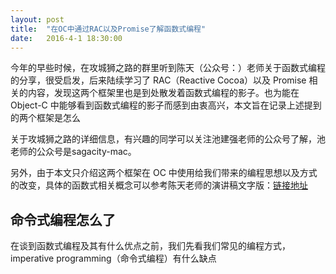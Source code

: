 ```yaml
---
layout: post
title:  "在OC中通过RAC以及Promise了解函数式编程"
date:   2016-4-1 18:30:00
---
```


今年的早些时候，在攻城狮之路的群里听到陈天（公众号：）老师关于函数式编程的分享，很受启发，后来陆续学习了 RAC（Reactive Cocoa）以及 Promise 相关的内容，发现这两个框架里也是到处散发着函数式编程的影子。也为能在 Object-C 中能够看到函数式编程的影子而感到由衷高兴，本文旨在记录上述提到的两个框架是怎么

关于攻城狮之路的详细信息，有兴趣的同学可以关注池建强老师的公众号了解，池老师的公众号是sagacity-mac。

另外，由于本文只介绍这两个框架在 OC 中使用给我们带来的编程思想以及方式的改变，具体的函数式相关概念可以参考陈天老师的演讲稿文字版：[链接地址](http://mp.weixin.qq.com/s?__biz=MjM5ODQ2MDIyMA==&mid=402307374&idx=1&sn=2ff35dc5bcadab0bbeae626f48f4e18e#rd)

## 命令式编程怎么了

在谈到函数式编程及其有什么优点之前，我们先看我们常见的编程方式，imperative programming（命令式编程）有什么缺点
